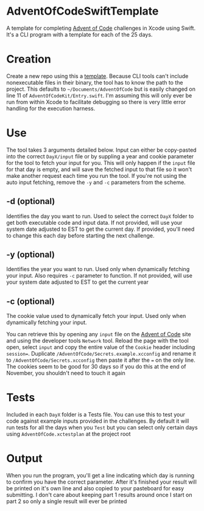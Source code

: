 # AdventOfCodeSwiftTemplate
A template for completing [Advent of Code](https://www.adventofcode.com) challenges in Xcode using Swift. It's a CLI program with a template for each of the 25 days.

# Creation
Create a new repo using this a [template](https://github.com/civatrix/AdventOfCodeSwiftTemplate/generate). Because CLI tools can't include nonexecutable files in their binary, the tool has to know the path to the project. This defaults to `~/Documents/AdventOfCode` but is easily changed on line 11 of `AdventOfCodeKit/Entry.swift`. I'm assuming this will only ever be run from within Xcode to facilitate debugging so there is very little error handling for the execution harness. 

# Use
The tool takes 3 arguments detailed below. Input can either be copy-pasted into the correct `DayX/input` file or by suppling a year and cookie parameter for the tool to fetch your input for you. This will only happen if the `input` file for that day is empty, and will save the fetched input to that file so it won't make another request each time you run the tool. If you're not using the auto input fetching, remove the `-y` and `-c` parameters from the scheme.

## -d (optional)
Identifies the day you want to run. Used to select the correct `DayX` folder to get both executable code and input data. If not provided, will use your system date adjusted to EST to get the current day. If provided, you'll need to change this each day before starting the next challenge.

## -y (optional)
Identifies the year you want to run. Used only when dynamically fetching your input. Also requires `-c` parameter to function. If not provided, will use your system date adjusted to EST to get the current year

## -c (optional)
The cookie value used to dynamically fetch your input. Used only when dynamically fetching your input.

You can retrieve this by opening any `input` file on the [Advent of Code](www.adventofcode.com) site and using the developer tools `Network` tool. Reload the page with the tool open, select `input` and copy the entire value of the `Cookie` header including `session=`.  Duplicate `/AdventOfCode/Secrets.example.xcconfig` and rename it to `/AdventOfCode/Secrets.xcconfig` then paste it after the `=` on the only line. The cookies seem to be good for 30 days so if you do this at the end of November, you shouldn't need to touch it again  

# Tests
Included in each `DayX` folder is a Tests file. You can use this to test your code against example inputs provided in the challenges. By default it will run tests for all the days when you `Test` but you can select only certain days using `AdventOfCode.xctestplan` at the project root

# Output
When you run the program, you'll get a line indicating which day is running to confirm you have the correct parameter. After it's finished your result will be printed on it's own line and also copied to your pasteboard for easy submitting. I don't care about keeping part 1 results around once I start on part 2 so only a single result will ever be printed
